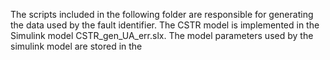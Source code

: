 The scripts included in the following folder are responsible for generating the data used by the fault identifier. 
The CSTR model is implemented in the Simulink model CSTR_gen_UA_err.slx. The model parameters used by the simulink 
model are stored in the 
